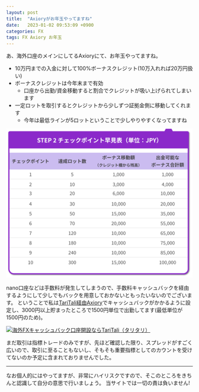 ```yaml
---
layout: post
title:  "Axioryがお年玉やってますね"
date:   2023-01-02 09:53:09 +0900
categories: FX
tags: FX Axiory お年玉
---
```


あ、海外口座のメインにしてるAxioryにて、お年玉やってますね。

- 10万円までの入金に対して100%ボーナスクレジット(10万入れれば20万円扱い)
- ボーナスクレジットは今年末まで有効
    - 口座から出勤/資金移動すると割合でクレジットが吸い上げられてしまいます
- 一定ロットを取引するとクレジットから少しずつ証拠金側に移動してくれます
    - 今年は最低ラインが5ロットということで少しやりやすくなってますね

![](/assets/images/Axiory-otoshidama.png)

nano口座などは手数料が発生してしまうので、手数料キャッシュバックを経由するようにして少しでもバックを用意しておかないともったいないのでございます。
ということで私は[TariTali経由Axiory](https://taritali.com/client/click.php?id=5448&r=https://taritali.com/axiory)でキャッシュバックがかかるように設定し、3000円以上貯まったところで1500円単位で出勤してます(最低単位が1500円のため)。

<a href='https://taritali.com/client/click.php?id=544'><img src='https://taritali.com/client/images/300250.gif' alt="海外FXキャッシュバック口座開設ならTariTali（タリタリ）"></a>

まだ取引は指標トレードのみですが、先ほど確認した限り、スプレッドがすごく広いので、取引に至ることもないし、そもそも重要指標としてのカウントを受けてないのか予定に含まれておりませんでした。

---

なお個人的にはやってますが、非常にハイリスクですので、そこのところをきちんと認識して自分の意思で行いましょう。
当サイトでは一切の責は負いません!
